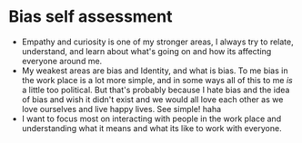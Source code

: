 # Bias self assessment

- Empathy and curiosity is one of my stronger areas, I always try to relate, understand, and learn about what's going on and how its affecting everyone around me. 
- My weakest areas are bias and Identity, and what is bias. To me bias in the work place is a lot more simple, and in some ways all of this to me *is* a little too political. But that's probably because I hate bias and the idea of bias and wish it didn't exist and we would all love each other as we love ourselves and live happy lives. See simple! haha 
- I want to focus most on interacting with people in the work place and understanding what it means and what its like to work with everyone. 